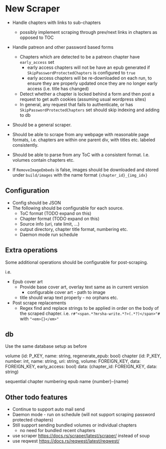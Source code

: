 # New Scraper

- Handle chapters with links to sub-chapters

  - possibly implement scraping through prev/next links in chapters as opposed to TOC

- Handle patreon and other password based forms

  - Chapters which are detected to be a patreon chapter have `early_access` set
    - early access chapters will not be have an epub generated if
      `SkipPasswordProtectedChapters` is configured to `true`
    - early access chapters will be re-downloaded on each run, to ensure they
      are properly updated once they are no longer early access (i.e. title has
      changed)
  - Detect whether a chapter is locked behind a form and then post a request to
    get auth cookies (assuming usual wordpress sites)
  - In general, any request that fails to authenticate, or has
    `SkipPasswordProtectedChapters` set should skip indexing and adding to db

- Should be a general scraper.
- Should be able to scrape from any webpage with reasonable page formats, i.e.
  chapters are within one parent div, with titles etc. labeled consistently.
- Should be able to parse from any ToC with a consistent format. I.e. volumes
  contain chapters etc.

- If `RemoveImageEmbeds` is false, images should be downloaded and stored under
  `build/images` with the name format `{chapter_id}_{img_idx}`

## Configuration

- Config should be JSON
- The following should be configurable for each source.
  - ToC format (TODO expand on this)
  - Chapter format (TODO expand on this)
  - Source info (uri, rate limit, ...)
  - output directory, chapter title format, numbering etc.
  - Daemon mode run schedule

## Extra operations

Some additional operations should be configurable for post-scraping.

i.e.

- Epub cover art
  - Provide base cover art, overlay text same as in current version
    - configurable cover art - path to image
  - title should wrap text properly - no orphans etc.
- Post scrape replacements
  - Regex find and replace strings to be applied in order on the body of the
    scraped chapter. i.e. `r#"<span.*?mrsha-write.*?>(.*?)</span>"#` with
    `"<em>{}</em>"`

## db

Use the same database setup as before

volume (id: P_KEY, name: string, regenerate_epub: bool) chapter (id: P_KEY, number: int,
name: string, uri: string, volume: FOREIGN_KEY, data: FOREIGN_KEY, early_access:
bool) data: (chapter_id: FOREIGN_KEY, data: string)

sequential chapter numbering epub name {number}-{name}

## Other todo features

- Continue to support auto mail send
- Daemon mode - run on schedule (will not support scraping password
  protected chapters)
- Still support sending bundled volumes or individual chapters
  - no need for bundled recent chapters
- use scraper https://docs.rs/scraper/latest/scraper/ instead of soup
- use reqwest https://docs.rs/reqwest/latest/reqwest/
